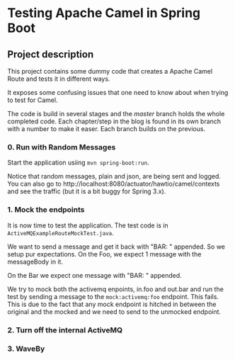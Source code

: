 # Testing Apache Camel in Spring Boot

## Project description
This project contains some dummy code that creates a Apache Camel Route and tests it in different ways.

It exposes some confusing issues that one need to know about when trying to test for Camel.

The code is build in several stages and the _master_ branch holds the whole completed code. Each chapter/step in the blog is found in its own branch with a number to make it easer. Each branch builds on the previous.

### 0. Run with Random Messages 

Start the application usiing `mvn spring-boot:run`.

Notice that random messages, plain and json, are being sent and logged.
You can also go to http://localhost:8080/actuator/hawtio/camel/contexts and see the traffic (but it is a bit buggy for Spring 3.x).

### 1. Mock the endpoints
It is now time to test the application. The test code is in `ActiveMQExampleRouteMockTest.java`.

We want to send a message and get it back with "BAR: " appended.
So we setup pur expectations. On the Foo, we expect 1 message with the messageBody in it.

On the Bar we expect one message with "BAR: " appended.

We try to mock both the activemq enpoints, in.foo and out.bar and run the test by sending a message to the `mock:activemq:foo` endpoint. This fails. This is due to the fact that any mock endpoint is hitched in between the original and the mocked and we need to send to the unmocked endpoint.







### 2. Turn off the internal ActiveMQ

### 3. WaveBy
